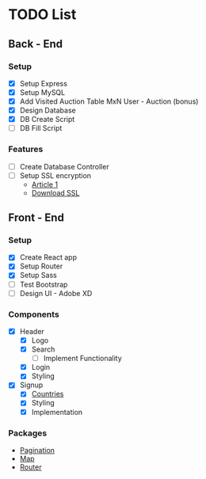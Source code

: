 # TODO List

## Back - End

### Setup

- [x] Setup Express
- [x] Setup MySQL
- [x] Add Visited Auction Table MxN User - Auction (bonus)
- [x] Design Database
- [x] DB Create Script
- [ ] DB Fill Script

### Features

- [ ] Create Database Controller
- [ ] Setup SSL encryption
  * [Article 1](https://hackernoon.com/set-up-ssl-in-nodejs-and-express-using-openssl-f2529eab5bb)
  * [Download SSL](https://www.openssl.org/source/)

## Front - End

### Setup

- [x] Create React app
- [x] Setup Router
- [x] Setup Sass
- [ ] Test Bootstrap
- [ ] Design UI - Adobe XD

### Components

- [x] Header
    - [x] Logo
    - [x] Search
      - [ ] Implement Functionality
    - [x] Login
    - [x] Styling
- [x] Signup
  - [x] [Countries](https://restcountries.eu/rest/v2/all)
  - [x] Styling
  - [x] Implementation

### Packages

* [Pagination](https://www.npmjs.com/package/react-paginate)
* [Map](https://react-leaflet.js.org/)
* [Router](https://blog.pshrmn.com/simple-react-router-v4-tutorial/)
